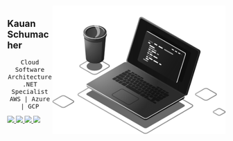 <img src="https://raw.githubusercontent.com/kauanschumacher/kauanschumacher/main/computer-grayscale.png" min-width="400px" max-width="400px" width="400px" align="right" alt="Computador">

<p align="left"> 
    <h2>Kauan Schumacher</h2>
</p>

<p align="left">
    <center>
        <samp>Cloud Software Architecture<br/>.NET Specialist<br/>AWS | Azure | GCP</samp>
    </center>
</p>

<p align="left">
    <a href="#" alt="Gmail">
        <img src="https://img.shields.io/badge/-Gmail-FFFFFF?style=flat-square&labelColor=000000&logo=gmail&logoColor=white&link=mailto:kauan.sch@gmail.com" />
    </a>
    <a href="#" alt="Linkedin">
        <img src="https://img.shields.io/badge/-Linkedin-FFFFFF?style=flat-square&logo=Linkedin&labelColor=000000&logoColor=white&link=https%3A%2F%2Fwww.linkedin.com%2Fin%2Fkauan-schumacher%2F" />
    </a>
    <a href="#" alt="WhatsApp">
        <img src="https://img.shields.io/badge/-WhatsApp-FFFFFF?style=flat-square&labelColor=000000&logo=whatsapp&logoColor=white&link=https%3A%2F%2Fapi.whatsapp.com%2Fsend%3Fphone%3D5547988507019%26text%3DOi%2520Kauan%21%2520Te%2520encontrei%2520pelo%2520GitHub%21"/>
    </a>
    <a href="#" alt="Instagram">
        <img src="https://img.shields.io/badge/-Instagram-ffffff?style=flat-square&labelColor=000000&logo=instagram&logoColor=white&link=https%3A%2F%2Fwww.instagram.com%2Fkauansch%2F"/>
    </a>
</p>  


